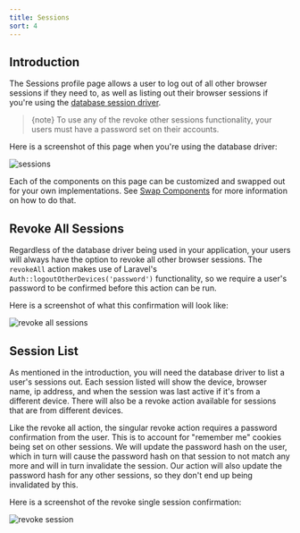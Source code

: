 ```yaml
---
title: Sessions
sort: 4
---
```


## Introduction

The Sessions profile page allows a user to log out of all other browser sessions if they need to, as well as listing out their browser sessions if you're using the [database session driver](https://laravel.com/docs/10.x/session#database).

> {note} To use any of the revoke other sessions functionality, your users must have a password set on their accounts.

Here is a screenshot of this page when you're using the database driver:

![sessions](https://github.com/rawilk/profile-filament-plugin/blob/main/assets/images/sessions.png?raw=true)

Each of the components on this page can be customized and swapped out for your own implementations. See [Swap Components](/docs/profile-filament-plugin/{version}/customizations/page-customization#user-content-swap-components) for more information on how to do that.

## Revoke All Sessions

Regardless of the database driver being used in your application, your users will always have the option to revoke all other browser sessions. The `revokeAll` action makes use of Laravel's `Auth::logoutOtherDevices('password')` functionality, so we require a user's password to be confirmed before this action can be run.

Here is a screenshot of what this confirmation will look like:

![revoke all sessions](https://github.com/rawilk/profile-filament-plugin/blob/main/assets/images/revoke-all-sessions.png?raw=true)

## Session List

As mentioned in the introduction, you will need the database driver to list a user's sessions out. Each session listed will show the device, browser name, ip address, and when the session was last active if it's from a different device. There will also be a revoke action available for sessions that are from different devices.

Like the revoke all action, the singular revoke action requires a password confirmation from the user. This is to account for "remember me" cookies being set on other sessions. We will update the password hash on the user, which in turn will cause the password hash on that session to not match any more and will in turn invalidate the session. Our action will also update the password hash for any other sessions, so they don't end up being invalidated by this.

Here is a screenshot of the revoke single session confirmation:

![revoke session](https://github.com/rawilk/profile-filament-plugin/blob/main/assets/images/revoke-session.png?raw=true)
